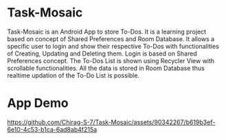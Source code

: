 # Task-Mosaic
Task-Mosaic is an Android App to store To-Dos. It is a learning project based on concept of Shared Preferences and Room Database. It allows a specific user to login and show their respective To-Dos with functionalities of Creating, Updating and Deleting them. Login is based on Shared Preferences concept. The To-Dos List is shown using Recycler View with scrollable functionalities. All the data is stored in Room Database thus realtime updation of the To-Do List is possible.  

# App Demo

https://github.com/Chirag-S-7/Task-Mosaic/assets/90342267/b619b3ef-6e10-4c53-b1ca-6ad8ab4f215a
